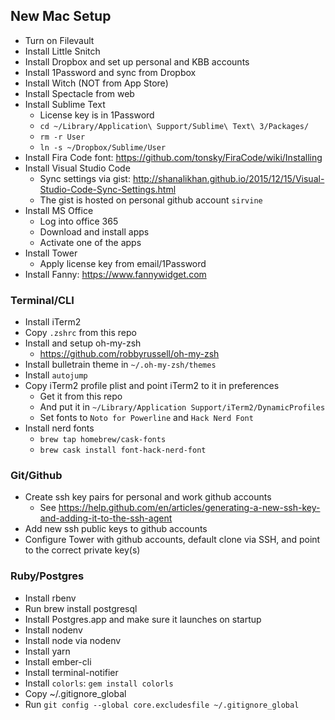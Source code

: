 ## New Mac Setup

* Turn on Filevault
* Install Little Snitch
* Install Dropbox and set up personal and KBB accounts
* Install 1Password and sync from Dropbox
* Install Witch (NOT from App Store)
* Install Spectacle from web
* Install Sublime Text
  * License key is in 1Password
  * `cd ~/Library/Application\ Support/Sublime\ Text\ 3/Packages/`
  * `rm -r User`
  * `ln -s ~/Dropbox/Sublime/User`
* Install Fira Code font: https://github.com/tonsky/FiraCode/wiki/Installing
* Install Visual Studio Code
  * Sync settings via gist: http://shanalikhan.github.io/2015/12/15/Visual-Studio-Code-Sync-Settings.html
  * The gist is hosted on personal github account `sirvine`
* Install MS Office
  * Log into office 365
  * Download and install apps
  * Activate one of the apps
* Install Tower 
  * Apply license key from email/1Password
* Install Fanny: https://www.fannywidget.com

### Terminal/CLI

* Install iTerm2
* Copy `.zshrc` from this repo
* Install and setup oh-my-zsh
	* https://github.com/robbyrussell/oh-my-zsh
* Install bulletrain theme in `~/.oh-my-zsh/themes`
* Install `autojump`
* Copy iTerm2 profile plist and point iTerm2 to it in preferences
  * Get it from this repo
  * And put it in `~/Library/Application Support/iTerm2/DynamicProfiles`
  * Set fonts to `Noto for Powerline` and `Hack Nerd Font`
* Install nerd fonts
  * `brew tap homebrew/cask-fonts`
  * `brew cask install font-hack-nerd-font`

### Git/Github

* Create ssh key pairs for personal and work github accounts
	* See https://help.github.com/en/articles/generating-a-new-ssh-key-and-adding-it-to-the-ssh-agent
* Add new ssh public keys to github accounts
* Configure Tower with github accounts, default clone via SSH, and point to the correct private key(s)

### Ruby/Postgres

* Install rbenv
* Run brew install postgresql
* Install Postgres.app and make sure it launches on startup
* Install nodenv
* Install node via nodenv
* Install yarn
* Install ember-cli
* Install terminal-notifier
* Install `colorls`: `gem install colorls`
* Copy ~/.gitignore_global
* Run `git config --global core.excludesfile ~/.gitignore_global`

